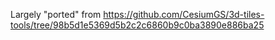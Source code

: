 Largely "ported" from https://github.com/CesiumGS/3d-tiles-tools/tree/98b5d1e5369d5b2c2c6860b9c0ba3890e886ba25
